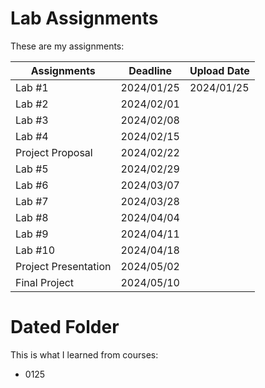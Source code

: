 # Lab Assignments

These are my assignments:

| Assignments           | Deadline   | Upload Date |
|-----------------------|------------|-------------|
| Lab #1                | 2024/01/25 | 2024/01/25  |
| Lab #2                | 2024/02/01 |             |
| Lab #3                | 2024/02/08 |             |
| Lab #4                | 2024/02/15 |             |
| Project Proposal     | 2024/02/22 |             |
| Lab #5                | 2024/02/29 |             |
| Lab #6                | 2024/03/07 |             |
| Lab #7                | 2024/03/28 |             |
| Lab #8                | 2024/04/04 |             |
| Lab #9                | 2024/04/11 |             |
| Lab #10               | 2024/04/18 |             |
| Project Presentation  | 2024/05/02 |             |
| Final Project         | 2024/05/10 |             |

# Dated Folder

This is what I learned from courses:
- 0125
